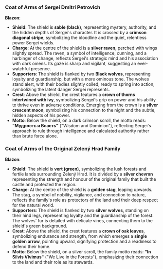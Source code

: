 ### **Coat of Arms of Sergei Dmitri Petrovich**

**Blazon**:

- **Shield**: The shield is **sable (black)**, representing mystery, authority, and the hidden depths of Sergei's character. It is crossed by a **crimson diagonal stripe**, symbolizing the bloodline and the quiet, relentless power Sergei wields.
- **Charge**: At the centre of the shield is a **silver raven**, perched with wings slightly spread. The raven, a symbol of intelligence, cunning, and a harbinger of change, reflects Sergei's strategic mind and his association with dark omens. Its gaze is sharp and vigilant, suggesting an ever-watchful presence.
- **Supporters**: The shield is flanked by two **Black wolves**, representing loyalty and guardianship, but with a more ominous tone. The wolves stand alert, with their bodies slightly coiled, ready to spring into action, symbolizing the latent danger Sergei represents.
- **Crest**: Above the shield, the crest features a **crown of thorns intertwined with ivy**, symbolizing Sergei's grip on power and his ability to thrive even in adverse conditions. Emerging from the crown is a **silver crescent moon**, symbolizing his connection to the night and the subtle, hidden aspects of his power.
- **Motto**: Below the shield, on a dark crimson scroll, the motto reads: **"Мудрость и Власть"** ("Wisdom and Dominion"), reflecting Sergei's approach to rule through intelligence and calculated authority rather than brute force alone.

### **Coat of Arms of the Original Zelený Hrad Family**

**Blazon**:

- **Shield**: The shield is **vert (green)**, symbolizing the lush forests and fertile lands surrounding Zelený Hrad. It is divided by a **silver chevron** representing the strength and honour of the original family that built the castle and protected the region.
- **Charge**: At the centre of the shield is a **golden stag**, leaping upwards. The stag, a symbol of nobility, vigilance, and connection to nature, reflects the family's role as protectors of the land and their deep respect for the natural world.
- **Supporters**: The shield is flanked by two **silver wolves**, standing on their hind legs, representing loyalty and the guardianship of the forest. The wolves' fur is detailed with delicate vines, connecting them to the shield's green background.
- **Crest**: Above the shield, the crest features a **crown of oak leaves**, symbolizing endurance and strength, from which emerges a **single golden arrow**, pointing upward, signifying protection and a readiness to defend their home.
- **Motto**: Below the shield, on a silver scroll, the family motto reads: **"In Silvis Vivimus"** ("We Live in the Forests"), emphasizing their connection to the land and their role as its stewards.